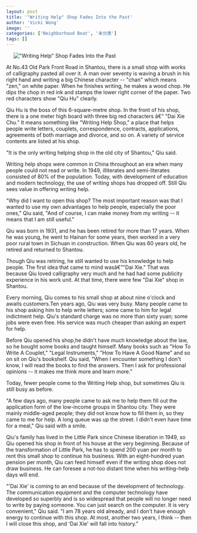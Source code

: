 ```yaml
---
layout: post
title: '"Writing Help" Shop Fades Into the Past'
author: 'Vicki Wong'
image: ''
categories: ['Neighborhood Beat', '未分类']
tags: []
---
```


     !["Writing Help" Shop Fades Into the Past](http://news.myshantou.net/wp-content/uploads/2008/03/vicki_writing_shop.jpg)

 At No.43 Old Park Front Road in Shantou, there is a small shop with works of calligraphy pasted all over it. A man over seventy is waving a brush in his right hand and writing a big Chinese character -- "chan" which means "zen," on white paper. When he finishes writing, he makes a wood chop. He dips the chop in red ink and stamps the lower right corner of the paper. Two red characters show "Qiu Hu" clearly.

Qiu Hu is the boss of this 6-square-metre shop. In the front of his shop, there is a one meter high board with three big red characters â€“ "Dai Xie Chu." It means something like "Writing Help Shop," a place that helps people write letters, couplets, correspondence, contracts, applications, agreements of both marriage and divorce, and so on. A variety of service contents are listed at his shop. 

"It is the only writing helping shop in the old city of Shantou," Qiu said.

Writing help shops were common in China throughout an era when many people could not read or write. In 1949, illiterates and semi-literates consisted of 80% of the population. Today, with development of education and modern technology, the use of writing shops has dropped off. Still Qiu sees value in offering writing help.

"Why did I want to open this shop? The most important reason was that I wanted to use my own advantages to help people, especially the poor ones," Qiu said, "And of course, I can make money from my writing -- it means that I am still useful."

Qiu was born in 1931, and he has been retired for more than 17 years. When he was young, he went to Hainan for some years, then worked in a very poor rural town in Sichuan in construction. When Qiu was 60 years old, he retired and returned to Shantou.

Though Qiu was retiring, he still wanted to use his knowledge to help people. The first idea that came to mind wasâ€”"Dai Xie." That was because Qiu loved calligraphy very much and he had had some publicity experience in his work unit. At that time, there were few "Dai Xie" shop in Shantou. 

Every morning, Qiu comes to his small shop at about nine o'clock and awaits customers.Ten years ago, Qiu was very busy. Many people came to his shop asking him to help write letters; some came to him for legal indictment help. Qiu's standard charge was no more than sixty yuan; some jobs were even free. His service was much cheaper than asking an expert for help. 

Before Qiu opened his shop,he didn't have much knowledge about the law, so he bought some books and taught himself. Many books such as "How To Write A Couplet," "Legal Instruments," "How To Have A Good Name" and so on sit on Qiu's bookshelf. Qiu said, "When I encounter something I don't know, I will read the books to find the answers. Then I ask for professional opinions -- it makes me think more and learn more."

Today, fewer people come to the Writing Help shop, but sometimes Qiu is still busy as before. 

"A few days ago, many people came to ask me to help them fill out the application form of the low-income groups in Shantou city. They were mainly middle-aged people; they did not know how to fill them in, so they came to me for help. A long queue was up the street. I didn't even have time for a meal," Qiu said with a smile. 

Qiu's family has lived in the Little Park since Chinese liberation in 1949, so Qiu opened his shop in front of his house at the very beginning. Because of the transformation of Little Park, he has to spend 200 yuan per month to rent this small shop to continue his business. With an eight-hundred yuan pension per month, Qiu can feed himself even if the writing shop does not draw business. He can foresee a not-too distant time when his writing-help days will end. 

"'Dai Xie' is coming to an end because of the development of technology. The communication equipment and the computer technology have developed so superbly and is so widespread that people will no longer need to write by paying someone. You can just search on the computer. It is very convenient," Qiu said. "I am 78 years old already, and I don't have enough energy to continue with this shop. At most, another two years, I think -- then I will close this shop, and 'Dai Xie' will fall into history."